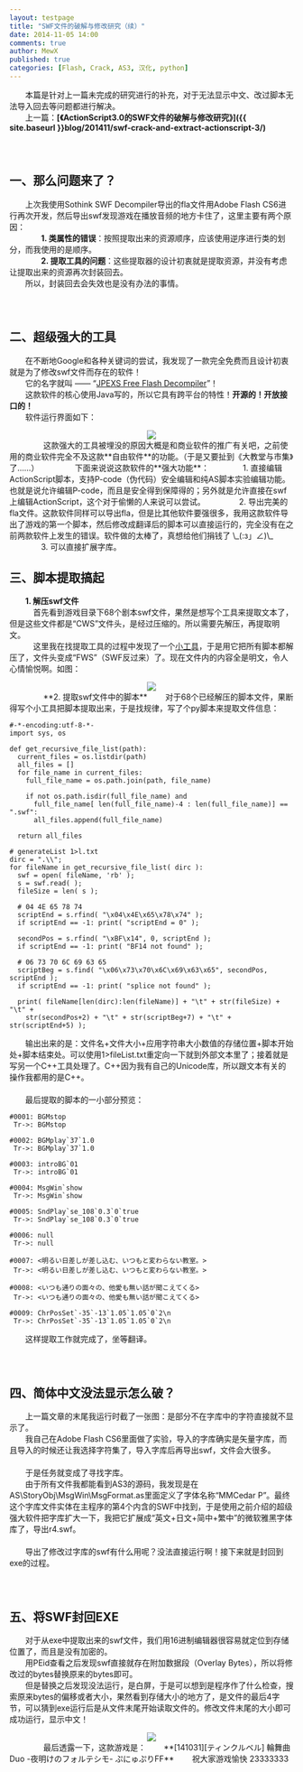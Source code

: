 ```yaml
---
layout: testpage
title: "SWF文件的破解与修改研究（续）"
date: 2014-11-05 14:00
comments: true
author: MewX
published: true
categories: [Flash, Crack, AS3, 汉化, python]
---
```


　　本篇是针对上一篇未完成的研究进行的补充，对于无法显示中文、改过脚本无法导入回去等问题都进行解决。  
　　上一篇：**[《ActionScript3.0的SWF文件的破解与修改研究》]({{ site.baseurl }}blog/201411/swf-crack-and-extract-actionscript-3/)**  
　　  
　　  

## 一、那么问题来了？  

　　上次我使用Sothink SWF Decompiler导出的fla文件用Adobe Flash CS6进行再次开发，然后导出swf发现游戏在播放音频的地方卡住了，这里主要有两个原因：  
　　　　**1. 类属性的错误**：按照提取出来的资源顺序，应该使用逆序进行类的划分，而我使用的是顺序。  
　　　　**2. 提取工具的问题**：这些提取器的设计初衷就是提取资源，并没有考虑让提取出来的资源再次封装回去。  
　　所以，封装回去会失效也是没有办法的事情。  
　　  
　　  

## 二、超级强大的工具  

　　在不断地Google和各种关键词的尝试，我发现了一款完全免费而且设计初衷就是为了修改swf文件而存在的软件！  
　　它的名字就叫 —— “[JPEXS Free Flash Decompiler](http://www.free-decompiler.com/flash/)”！  
　　这款软件的核心使用Java写的，所以它具有跨平台的特性！**开源的！开放接口的！**  
　　软件运行界面如下：  
<center><a href="{{ site.cdn }}imgs/201411/09-jpexs-free-flash-decompiler.png" target="_blank"><img src="{{ site.cdn }}imgs/201411/09-jpexs-free-flash-decompiler.png" style="max-width:100%; height:auto;"/></a></center>  
　　  
　　这款强大的工具被埋没的原因大概是和商业软件的推广有关吧，之前使用的商业软件完全不及这款**自由软件**的功能。（于是又要扯到《大教堂与市集》了……）  
　　  
　　下面来说说这款软件的**强大功能**：  
　　　　1. 直接编辑ActionScript脚本，支持P-code（伪代码）安全编辑和纯AS脚本实验编辑功能。也就是说允许编辑P-code，而且是安全得到保障得的；另外就是允许直接在swf上编辑ActionScript，这个对于偷懒的人来说可以尝试。  
　　　　2. 导出完美的fla文件。这款软件同样可以导出fla，但是比其他软件要强很多，我用这款软件导出了游戏的第一个脚本，然后修改成翻译后的脚本可以直接运行的，完全没有在之前两款软件上发生的错误。软件做的太棒了，真想给他们捐钱了 \_(:з」∠)\_  
　　　　3. 可以直接扩展字库。  
　　  
　　  

## 三、脚本提取搞起  

　　**1. 解压swf文件**  
　　　首先看到游戏目录下68个剧本swf文件，果然是想写个工具来提取文本了，但是这些文件都是“CWS”文件头，是经过压缩的。所以需要先解压，再提取明文。  
　　　这里我在找提取工具的过程中发现了一个[小工具](http://hp.vector.co.jp/authors/VA020429/ffmpeg/swf_comp.html)，于是用它把所有脚本都解压了，文件头变成“FWS”（SWF反过来）了。现在文件内的内容全是明文，令人心情愉悦啊。如图：  
<center><a href="{{ site.cdn }}imgs/201411/10-raw-content.png" target="_blank"><img src="{{ site.cdn }}imgs/201411/10-raw-content.png" style="max-width:100%; height:auto;"/></a></center>  
　　  
　　**2. 提取swf文件中的脚本**  
　　对于68个已经解压的脚本文件，果断得写个小工具把脚本提取出来，于是找规律，写了个py脚本来提取文件信息：  

<?prettify lang=python?>
    #-*-encoding:utf-8-*-
    import sys, os

    def get_recursive_file_list(path):
      current_files = os.listdir(path)
      all_files = []
      for file_name in current_files:
        full_file_name = os.path.join(path, file_name)

        if not os.path.isdir(full_file_name) and
          full_file_name[ len(full_file_name)-4 : len(full_file_name)] == ".swf":
          all_files.append(full_file_name)

      return all_files

    # generateList 1>l.txt
    dirc = ".\\";
    for fileName in get_recursive_file_list( dirc ):
      swf = open( fileName, 'rb' );
      s = swf.read( );
      fileSize = len( s );

      # 04 4E 65 78 74
      scriptEnd = s.rfind( "\x04\x4E\x65\x78\x74" );
      if scriptEnd == -1: print( "scriptEnd = 0" );

      secondPos = s.rfind( "\xBF\x14", 0, scriptEnd );
      if scriptEnd == -1: print( "BF14 not found" );

      # 06 73 70 6C 69 63 65
      scriptBeg = s.find( "\x06\x73\x70\x6C\x69\x63\x65", secondPos, scriptEnd );
      if scriptEnd == -1: print( "splice not found" );

      print( fileName[len(dirc):len(fileName)] + "\t" + str(fileSize) + "\t" +
        str(secondPos+2) + "\t" + str(scriptBeg+7) + "\t" + str(scriptEnd+5) );

　　输出出来的是：文件名+文件大小+应用字符串大小数值的存储位置+脚本开始处+脚本结束处。可以使用1>fileList.txt重定向一下就到外部文本里了；接着就是写另一个C++工具处理了。C++因为我有自己的Unicode库，所以跟文本有关的操作我都用的是C++。  
　　  
　　最后提取的脚本的一小部分预览：  

<?prettify lang=python?>
    #0001: BGMstop
     Tr->: BGMstop

    #0002: BGMplay`37`1.0
     Tr->: BGMplay`37`1.0

    #0003: introBG`01
     Tr->: introBG`01

    #0004: MsgWin`show
     Tr->: MsgWin`show

    #0005: SndPlay`se_108`0.3`0`true
     Tr->: SndPlay`se_108`0.3`0`true

    #0006: null
     Tr->: null

    #0007: <明るい日差しが差し込む、いつもと変わらない教室。>
     Tr->: <明るい日差しが差し込む、いつもと変わらない教室。>

    #0008: <いつも通りの面々の、他愛も無い話が聞こえてくる>
     Tr->: <いつも通りの面々の、他愛も無い話が聞こえてくる>

    #0009: ChrPosSet`-35`-13`1.05`1.05`0`2\n
     Tr->: ChrPosSet`-35`-13`1.05`1.05`0`2\n

　　这样提取工作就完成了，坐等翻译。  
　　  
　　  

## 四、简体中文没法显示怎么破？

　　上一篇文章的末尾我运行时截了一张图：是部分不在字库中的字符直接就不显示了。  
　　我自己在Adobe Flash CS6里面做了实验，导入的字库确实是矢量字库，而且导入的时候还让我选择字符集了，导入字库后再导出swf，文件会大很多。  
　　  
　　于是任务就变成了寻找字库。  
　　由于所有文件我都能看到AS3的源码，我发现是在AS\\StoryObj\\MsgWin\\MsgFormat.as里面定义了字体名称“MMCedar P”。最终这个字库文件实体在主程序的第4个内含的SWF中找到，于是使用之前介绍的超级强大软件把字库扩大一下，我把它扩展成“英文+日文+简中+繁中”的微软雅黑字体库了，导出r4.swf。  
　　  
　　导出了修改过字库的swf有什么用呢？没法直接运行啊！接下来就是封回到exe的过程。  
　　  
　　  

## 五、将SWF封回EXE  

　　对于从exe中提取出来的swf文件，我们用16进制编辑器很容易就定位到存储位置了，而且是没有加密的。  
　　用PEid查看之后发现swf直接就存在附加数据段（Overlay Bytes），所以将修改过的bytes替换原来的bytes即可。  
　　但是替换之后发现没法运行，是白屏，于是可以想到是程序作了什么检查，搜索原来bytes的偏移或者大小，果然看到存储大小的地方了，是文件的最后4字节，可以猜到exe运行后是从文件末尾开始读取文件的。修改文件末尾的大小即可成功运行，显示中文！  
<center><img src="{{ site.cdn }}imgs/201411/11-game-support-chinese.png" style="max-width:100%; height:auto;"/></center>  
　　  
　　最后透露一下，这款游戏是：  
　　**[141031][ティンクルベル] 輪舞曲Duo -夜明けのフォルテシモ- ぷにゅぷりFF**  
　　祝大家游戏愉快 23333333  
　　
